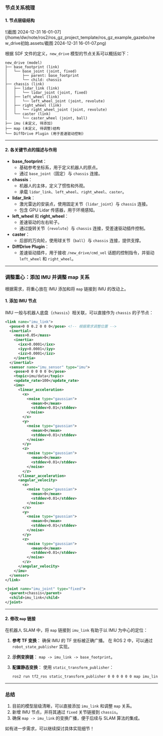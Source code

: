### **节点关系梳理**

#### **1. 节点层级结构**

![截图 2024-12-31 16-01-07](/home/dw/note/ros2/ros_gz_project_template/ros_gz_example_gazebo/new_drive初始.assets/截图 2024-12-31 16-01-07.png)

根据 SDF 文件的定义，`new_drive` 模型的节点关系可以概括如下：

```
new_drive (model)
├── base_footprint (link)
│   └── base_joint (joint, fixed)
│       ├── parent: base_footprint
│       └── child: chassis
├── chassis (link)
│   ├── lidar_link (link)
│   │   └── lidar_joint (joint, fixed)
│   ├── left_wheel (link)
│   │   └── left_wheel_joint (joint, revolute)
│   ├── right_wheel (link)
│   │   └── right_wheel_joint (joint, revolute)
│   └── caster (link)
│       └── caster_wheel (joint, ball)
├── imu (未定义, 待添加)
├── map (未定义, 待调整)结构
└── DiffDrive Plugin (用于差速驱动控制)
```

------

#### **2. 各关键节点的描述与作用**

- **base_footprint**：
  - 基础参考坐标系，用于定义机器人的原点。
  - 通过 `base_joint`（固定）与 `chassis` 连接。
- **chassis**：
  - 机器人的主体，定义了惯性和外观。
  - 承载 `lidar_link`、`left_wheel`、`right_wheel`、`caster`。
- **lidar_link**：
  - 激光雷达的安装点，使用固定关节（`lidar_joint`）与 `chassis` 连接。
  - 包含 GPU Lidar 传感器，用于环境感知。
- **left_wheel** 和 **right_wheel**：
  - 差速驱动的左右轮子。
  - 通过旋转关节（`revolute`）与 `chassis` 连接，受差速驱动插件控制。
- **caster**：
  - 后部的万向轮，使用球关节（`ball`）与 `chassis` 连接，提供支撑。
- **DiffDrive Plugin**：
  - 差速驱动插件，用于接收 `/new_drive/cmd_vel` 话题的控制指令，并驱动 `left_wheel` 和 `right_wheel`。

------

### **调整重心：添加 IMU 并调整 map 关系**

根据需求，将重心放在 IMU 添加和将 `map` 链接到 IMU 的改动上。

#### **1. 添加 IMU 节点**

IMU 一般与机器人底盘（`chassis`）相关联，可以直接作为 `chassis` 的子节点：

```xml
<link name="imu_link">
  <pose>0 0 0.2 0 0 0</pose> <!-- 根据需求调整位置 -->
  <inertial>
    <mass>0.05</mass>
    <inertia>
      <ixx>0.0001</ixx>
      <iyy>0.0001</iyy>
      <izz>0.0001</izz>
    </inertia>
  </inertial>
  <sensor name="imu_sensor" type="imu">
    <pose>0 0 0 0 0 0</pose>
    <topic>imu/data</topic>
    <update_rate>100</update_rate>
    <imu>
      <linear_acceleration>
        <x>
          <noise type="gaussian">
            <mean>0</mean>
            <stddev>0.01</stddev>
          </noise>
        </x>
        <y>
          <noise type="gaussian">
            <mean>0</mean>
            <stddev>0.01</stddev>
          </noise>
        </y>
        <z>
          <noise type="gaussian">
            <mean>0</mean>
            <stddev>0.01</stddev>
          </noise>
        </z>
      </linear_acceleration>
      <angular_velocity>
        <x>
          <noise type="gaussian">
            <mean>0</mean>
            <stddev>0.01</stddev>
          </noise>
        </x>
        <y>
          <noise type="gaussian">
            <mean>0</mean>
            <stddev>0.01</stddev>
          </noise>
        </y>
        <z>
          <noise type="gaussian">
            <mean>0</mean>
            <stddev>0.01</stddev>
          </noise>
        </z>
      </angular_velocity>
    </imu>
  </sensor>
</link>

<joint name="imu_joint" type="fixed">
  <parent>chassis</parent>
  <child>imu_link</child>
</joint>
```

------

#### **2. 修改 `map` 链接**

在机器人 SLAM 中，将 `map` 链接到 `imu_link` 有助于以 IMU 为中心的定位：

1. **参考 TF 变换**： 确保 IMU 的 TF 坐标被正确广播。 在 ROS 2 中，可以通过 `robot_state_publisher` 实现。

2. **示例变换链**： `map -> imu_link -> base_footprint`。

3. **配置静态变换**： 使用 `static_transform_publisher`：

   ```bash
   ros2 run tf2_ros static_transform_publisher 0 0 0 0 0 0 map imu_link
   ```

------

### **总结**

1. 目前的模型层级清晰，可以直接添加 `imu_link` 和调整 `map` 关系。
2. 新增 IMU 节点，并将其通过 `fixed` 关节链接到 `chassis`。
3. 确保 `map -> imu_link` 的变换广播，便于后续与 SLAM 算法的集成。

如有进一步需求，可以继续探讨具体实现细节！